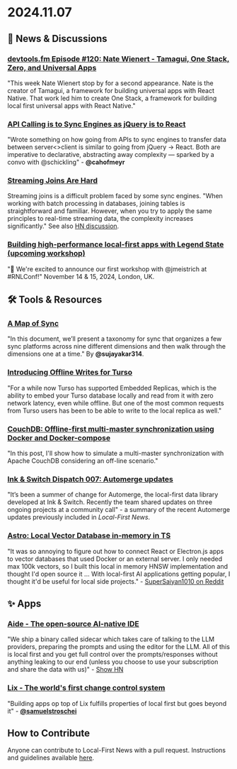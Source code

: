 # 2024.11.07

## 📰 News & Discussions 

### [devtools.fm Episode #120: Nate Wienert - Tamagui, One Stack, Zero, and Universal Apps](https://www.devtools.fm/episode/120)
"This week Nate Wienert stop by for a second appearance. Nate is the creator of Tamagui, a framework for building universal apps with React Native. That work led him to create One Stack, a framework for building local first universal apps with React Native."

### [API Calling is to Sync Engines as jQuery is to React](https://www.powersync.com/blog/api-calling-is-to-sync-engines-as-jquery-is-to-react)
"Wrote something on how going from APIs to sync engines to transfer data between server<>client is similar to going from jQuery -> React. Both are imperative to declarative, abstracting away complexity — sparked by a convo with @schickling" - **@cahofmeyr**

### [Streaming Joins Are Hard](https://estuary.dev/streaming-joins-are-hard/)
Streaming joins is a difficult problem faced by some sync engines. "When working with batch processing in databases, joining tables is straightforward and familiar. However, when you try to apply the same principles to real-time streaming data, the complexity increases significantly." See also [HN discussion](https://news.ycombinator.com/item?id=41914736).

### [Building high-performance local-first apps with Legend State (upcoming workshop)](https://x.com/RNLConf/status/1830917402512466257)
"🚀 We're excited to announce our first workshop with @jmeistrich at #RNLConf!" November 14 & 15, 2024, London, UK.


## 🛠️ Tools & Resources

### [A Map of Sync](https://stack.convex.dev/a-map-of-sync)
"In this document, we’ll present a taxonomy for sync that organizes a few sync platforms across nine different dimensions and then walk through the dimensions one at a time." By **@sujayakar314**.

### [Introducing Offline Writes for Turso](https://turso.tech/blog/introducing-offline-writes-for-turso)
"For a while now Turso has supported Embedded Replicas, which is the ability to embed your Turso database locally and read from it with zero network latency, even while offline. But one of the most common requests from Turso users has been to be able to write to the local replica as well."

### [CouchDB: Offline-first multi-master synchronization using Docker and Docker-compose](https://dev.to/animusna/couchdb-offline-first-with-multi-master-synchronization-using-docker-and-docker-compose-293e)
"In this post, I'll show how to simulate a multi-master synchronization with Apache CouchDB considering an off-line scenario."

### [Ink & Switch Dispatch 007: Automerge updates](https://www.inkandswitch.com/newsletter/dispatch-007/#automerge-updates)
"It’s been a summer of change for Automerge, the local-first data library developed at Ink & Switch. Recently the team shared updates on three ongoing projects at a community call" - a summary of the recent Automerge updates previously included in _Local-First News_.

### [Astro: Local Vector Database in-memory in TS](https://github.com/Tej-Sharma/astro-vectordb)
"It was so annoying to figure out how to connect React or Electron.js apps to vector databases that used Docker or an external server. I only needed max 100k vectors, so I built this local in memory HNSW implementation and thought I'd open source it ... With local-first AI applications getting popular, I thought it'd be useful for local side projects." - [SuperSaiyan1010 on Reddit](https://www.reddit.com/r/webdev/comments/1gi0sta/local_vector_database_in_raw_ts_no_docker_or/)


## ✨ Apps

### [Aide - The open-source AI-native IDE](https://aide.dev/)
"We ship a binary called sidecar which takes care of talking to the LLM providers, preparing the prompts and using the editor for the LLM. All of this is local first and you get full control over the prompts/responses without anything leaking to our end (unless you choose to use your subscription and share the data with us)" - [Show HN](https://news.ycombinator.com/item?id=42063346)

### [Lix - The world's first change control system](https://lix.opral.com/)
"Building apps op top of Lix fulfills properties of local first but goes beyond it" - [**@samuelstroschei**](https://x.com/samuelstroschei/status/1853869258435866714)


## How to Contribute
Anyone can contribute to Local-First News with a pull request. Instructions and guidelines available [here](https://github.com/localfirstnews/localfirstnews).
